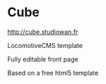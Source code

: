 # Cube
http://cube.studiowan.fr

LocomotiveCMS template

Fully editable front page

Based on a free html5 template
